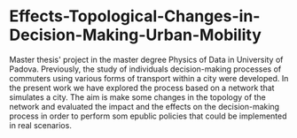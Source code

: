 # Effects-Topological-Changes-in-Decision-Making-Urban-Mobility

Master thesis' project in the master degree Physics of Data in University of Padova. Previously, the study of individuals decision-making processes of commuters using various forms of transport within a city were developed. In the present work we have explored the process based on a network that simulates a city. The aim is make some changes in the topology of the network and evaluated the impact and the effects on the decision-making process in order to perform som epublic policies that could be implemented in real scenarios.
